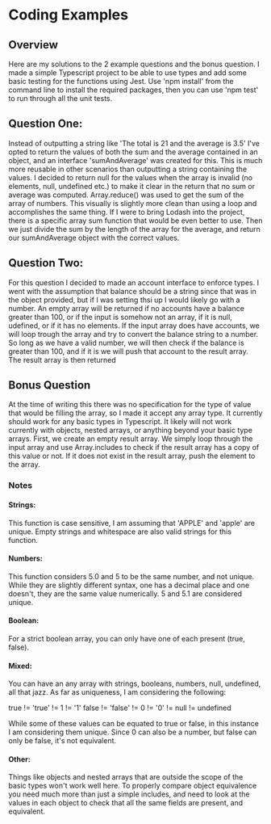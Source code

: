 # Coding Examples

## Overview
Here are my solutions to the 2 example questions and the bonus question. I made a simple Typescript project to be able to use types and add some basic testing for the functions using Jest. Use 'npm install' from the command line to install the required packages, then you can use 'npm test' to run through all the unit tests.

## Question One:

Instead of outputting a string like 'The total is 21 and the average is 3.5' I've opted to return the values of both the sum and the average contained in an object, and an interface 'sumAndAverage' was created for this. This is much more reusable in other scenarios than outputting a string containing the values. I decided to return null for the values when the array is invalid (no elements, null, undefined etc.) to make it clear in the return that no sum or average was computed. Array.reduce() was used to get the sum of the array of numbers. This visually is slightly more clean than using a loop and accomplishes the same thing. If I were to bring Lodash into the project, there is a specific array sum function that would be even better to use. Then we just divide the sum by the length of the array for the average, and return our sumAndAverage object with the correct values.

## Question Two:

For this question I decided to made an account interface to enforce types. I went with the assumption that balance should be a string since that was in the object provided, but if I was setting thsi up I would likely go with a number. An empty array will be returned if no accounts have a balance greater than 100, or if the input is somehow not an array, if it is null, udefined, or if it has no elements. If the input array does have accounts, we will loop trough the array and try to convert the balance string to a number. So long as we have a valid number, we will then check if the balance is greater than 100, and if it is we will push that account to the result array. The result array is then returned

## Bonus Question

At the time of writing this there was no specification for the type of value that would be filling the array, so I made it accept any array type. It currently should work for any basic types in Typescript. It likely will not work currently with objects, nested arrays, or anything beyond your basic type arrays. First, we create an empty result array. We simply loop through the input array and use Array.includes to check if the result array has a copy of this value or not. If it does not exist in the result array, push the element to the array.

### Notes
#### Strings:
This function is case sensitive, I am assuming that 'APPLE' and 'apple' are unique. Empty strings and whitespace are also valid strings for this function.

#### Numbers:
This function considers 5.0 and 5 to be the same number, and not unique. While they are slightly different syntax, one has a decimal place and one doesn't, they are the same value numerically. 5 and 5.1 are considered unique.

#### Boolean:
For a strict boolean array, you can only have one of each present (true, false).

#### Mixed:
You can have an any array with strings, booleans, numbers, null, undefined, all that jazz. As far as uniqueness, I am considering the following:

true != 'true' != 1 != '1'
false != 'false' != 0 != '0' != null != undefined

While some of these values can be equated to true or false, in this instance I am considering them unique. Since 0 can also be a number, but false can only be false, it's not equivalent.

#### Other:
Things like objects and nested arrays that are outside the scope of the basic types won't work well here. To properly compare object equivalence you need much more than just a simple includes, and need to look at the values in each object to check that all the same fields are present, and equivalent.
